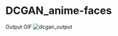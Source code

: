 # DCGAN_anime-faces

Output GIF
![dcgan_output](https://user-images.githubusercontent.com/59414616/108416884-4e841e00-7255-11eb-845d-65e5e82d9acc.gif)
